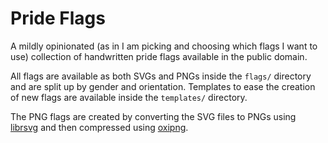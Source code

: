 Pride Flags
===========

A mildly opinionated (as in I am picking and choosing which flags I want to use) collection of handwritten pride flags available in the public domain.

All flags are available as both SVGs and PNGs inside the `flags/` directory and are split up by gender and orientation.  Templates to ease the creation of new flags are available inside the `templates/` directory.

The PNG flags are created by converting the SVG files to PNGs using [librsvg](https://gitlab.gnome.org/GNOME/librsvg) and then compressed using [oxipng](https://github.com/shssoichiro/oxipng).
